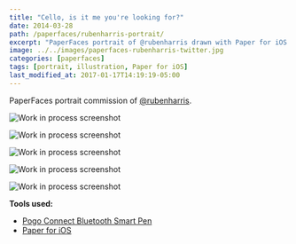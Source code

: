 ```yaml
---
title: "Cello, is it me you're looking for?"
date: 2014-03-28
path: /paperfaces/rubenharris-portrait/
excerpt: "PaperFaces portrait of @rubenharris drawn with Paper for iOS on an iPad."
image: ../../images/paperfaces-rubenharris-twitter.jpg
categories: [paperfaces]
tags: [portrait, illustration, Paper for iOS]
last_modified_at: 2017-01-17T14:19:19-05:00
---
```


PaperFaces portrait commission of [@rubenharris](https://twitter.com/rubenharris).

![Work in process screenshot](../../images/paperfaces-rubenharris-process-1-lg.jpg)

![Work in process screenshot](../../images/paperfaces-rubenharris-process-2-lg.jpg)

![Work in process screenshot](../../images/paperfaces-rubenharris-process-3-lg.jpg)

![Work in process screenshot](../../images/paperfaces-rubenharris-process-4-lg.jpg)

![Work in process screenshot](../../images/paperfaces-rubenharris-process-5-lg.jpg)

**Tools used:**

- [Pogo Connect Bluetooth Smart Pen](https://www.amazon.com/gp/product/B009K448L4/ref=as_li_ss_tl?ie=UTF8&camp=1789&creative=390957&creativeASIN=B009K448L4&linkCode=as2&tag=mademist-20)
- [Paper for iOS](https://paper.bywetransfer.com/)
